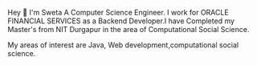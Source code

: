 
Hey 👋 I'm Sweta
A Computer Science Engineer. 
I work for ORACLE FINANCIAL SERVICES as a Backend Developer.I have Completed my Master's from NIT Durgapur in the area of Computational Social Science.

My areas of interest are Java, Web development,computational social science.
